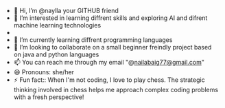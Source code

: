 - 👋 Hi, I’m @naylla your GITHUB friend
- 👀 I’m interested in learning diffrent skills and exploring AI and difrent machine learning technologies
-  
- 🌱 I’m currently learning diffrent programming languages
- 💞️ I’m looking to collaborate on a small beginner freindly project based on java and python languages
- 📫 You can reach me through my email "@nailabaig77@gmail.com"
- 😄 Pronouns: she/her
- ⚡ Fun fact:: When I'm not coding, I love to play chess.
   The strategic thinking involved in chess helps me approach complex coding problems with a fresh perspective!


<!---
naylla14/naylla14 is a ✨ special ✨ repository because its `README.md` (this file) appears on your GitHub profile.
You can click the Preview link to take a look at your changes.
--->
